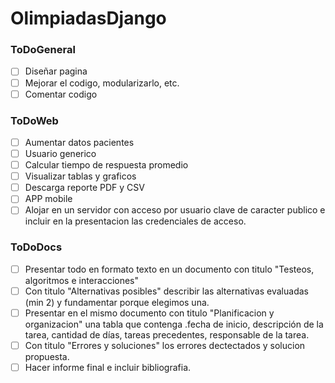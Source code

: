 # OlimpiadasDjango

### ToDoGeneral
- [ ] Diseñar pagina
- [ ] Mejorar el codigo, modularizarlo, etc.
- [ ] Comentar codigo
    
### ToDoWeb
- [ ] Aumentar datos pacientes
- [ ] Usuario generico
- [ ] Calcular tiempo de respuesta promedio 
- [ ] Visualizar tablas y graficos
- [ ] Descarga reporte PDF y CSV
- [ ] APP mobile
- [ ] Alojar en un servidor con acceso por usuario clave de caracter publico e incluir en la presentacion las credenciales de acceso.

### ToDoDocs
- [ ] Presentar todo en formato texto en un documento con titulo "Testeos, algoritmos e interacciones"
- [ ] Con titulo "Alternativas posibles" describir las alternativas evaluadas (min 2) y fundamentar porque elegimos una.
- [ ] Presentar en el mismo documento con titulo "Planificacion y organizacion" una tabla que contenga .fecha de inicio, descripción de la tarea, cantidad de días, tareas precedentes, responsable de la tarea.
- [ ] Con titulo "Errores y soluciones" los errores dectectados y solucion propuesta.
- [ ] Hacer informe final e incluir bibliografia.
